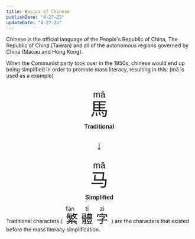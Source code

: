 ```yaml
---
title: Basics of Chinese
publishDate: "4-27-25"
updateDate: "4-27-25"
---
```


Chinese is the official language of the People's Republic of China, The Republic of China (Taiwan) and all of the autonomous regions governed by China (Macau and Hong Kong).

When the Communist party took over in the 1950s, chinese would end up being simplified in order to promote mass literacy, resulting in this: (mǎ is used as a example)

<div style="font-family: sans-serif; text-align: center; margin-top: 2rem;">
  <ruby style="font-size: 3rem;">
    馬
    <rt>mǎ</rt>
  </ruby>
  <div style="font-size: 1rem; margin: 0.5rem;"><strong>Traditional</strong></div>

  <div style="font-size: 2rem; margin: 1.5rem 0;">↓</div>

  <ruby style="font-size: 3rem;">
    马
    <rt>mǎ</rt>
  </ruby>
  <div style="font-size: 1rem; margin: 0.5rem;"><strong>Simplified</strong></div>
</div>



Traditional characters (<ruby style="font-size: 2rem;">
  繁
  <rt>fán</rt>
</ruby>
<ruby style="font-size: 2rem;">
  體
  <rt>tǐ</rt>
</ruby>
<ruby style="font-size: 2rem;">
  字
  <rt>zì</rt>
</ruby>) are the characters that existed before the mass literacy simplification.
